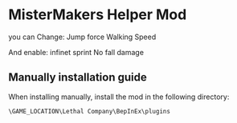 # MisterMakers Helper Mod
you can Change:
Jump force
Walking Speed

And enable:
infinet sprint
No fall damage

## Manually installation guide
When installing manually, install the mod in the following directory:
```
\GAME_LOCATION\Lethal Company\BepInEx\plugins
```